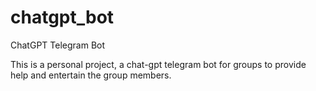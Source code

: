 # chatgpt_bot
ChatGPT Telegram Bot

This is a personal project, a chat-gpt telegram bot for groups to provide help and entertain the group members. 
